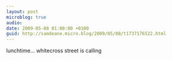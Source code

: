 ```yaml
---
layout: post
microblog: true
audio: 
date: 2009-05-08 01:00:00 +0100
guid: http://samdeane.micro.blog/2009/05/08/t1737176522.html
---
```

lunchtime... whitecross street is calling
